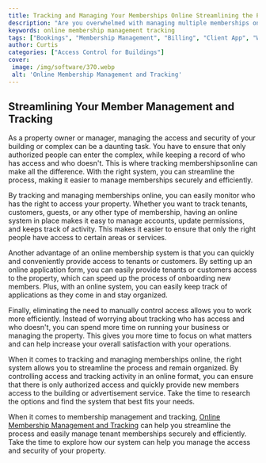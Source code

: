 ```yaml
---
title: Tracking and Managing Your Memberships Online Streamlining the Process
description: "Are you overwhelmed with managing multiple memberships online Learn how to easily streamline the process with simple tracking and management techniques"
keywords: online membership management tracking
tags: ["Bookings", "Membership Management", "Billing", "Client App", "Website Portal", "Online Sign Up", "Online Bookings", "Reporting", "Remote Amenities Control", "Property Development", "Co-Working Space", "Office", "Building", "Retail", "Hospitality", "Health Care", "Education", "Tech", "Prisons"]
author: Curtis
categories: ["Access Control for Buildings"]
cover: 
 image: /img/software/370.webp
 alt: 'Online Membership Management and Tracking'
---
```

## Streamlining Your Member Management and Tracking

As a property owner or manager, managing the access and security of your building or complex can be a daunting task. You have to ensure that only authorized people can enter the complex, while keeping a record of who has access and who doesn't. This is where tracking membershipsonline can make all the difference. With the right system, you can streamline the process, making it easier to manage memberships securely and efficiently.

By tracking and managing memberships online, you can easily monitor who has the right to access your property. Whether you want to track tenants, customers, guests, or any other type of membership, having an online system in place makes it easy to manage accounts, update permissions, and keeps track of activity. This makes it easier to ensure that only the right people have access to certain areas or services.

Another advantage of an online membership system is that you can quickly and conveniently provide access to tenants or customers. By setting up an online application form, you can easily provide tenants or customers access to the property, which can speed up the process of onboarding new members. Plus, with an online system, you can easily keep track of applications as they come in and stay organized.

Finally, eliminating the need to manually control access allows you to work more efficiently. Instead of worrying about tracking who has access and who doesn't, you can spend more time on running your business or managing the property. This gives you more time to focus on what matters and can help increase your overall satisfaction with your operations.

When it comes to tracking and managing memberships online, the right system allows you to streamline the process and remain organized. By controlling access and tracking activity in an online format, you can ensure that there is only authorized access and quickly provide new members access to the building or advertisement service. Take the time to research the options and find the system that best fits your needs.

When it comes to membership management and tracking, [Online Membership Management and Tracking](/membership-management) can help you streamline the process and easily manage tenant memberships securely and efficiently. Take the time to explore how our system can help you manage the access and security of your property.
